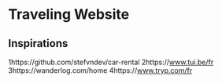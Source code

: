 # Traveling Website

## Inspirations

1https://github.com/stefvndev/car-rental
2https://www.tui.be/fr
3https://wanderlog.com/home
4https://www.tryp.com/fr
